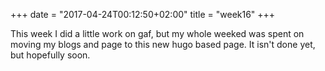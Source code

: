 +++
date = "2017-04-24T00:12:50+02:00"
title = "week16"
+++

This week I did a little work on gaf, but my whole weeked was spent on moving my blogs and page to this new hugo based page. It isn't done yet, but hopefully soon.
